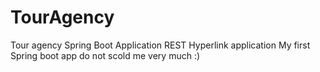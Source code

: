 # TourAgency
Tour agency Spring Boot Application
REST Hyperlink application 
My first Spring boot app do not scold me very much :)
